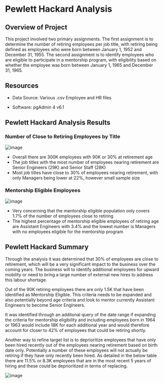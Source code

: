 # Pewlett Hackard Analysis

## Overview of Project

This project involved two primary assignments. The first assignment is to determine the number of retiring employees per job title, with retiring being defined as employees who were born between January 1, 1952 and December 31, 1955. The second assignment is to identify employees who are eligible to participate in a mentorship program, with eligibility based on whether the employee was born between January 1, 1965 and December 31, 1965.

## Resources

* Data Source: Various .csv Employee and HR files

* Software: pgAdmin 4 v6.1

## Pewlett Hackard Analysis Results


### Number of Close to Retiring Employees by Title


![image](https://user-images.githubusercontent.com/92001105/145740497-d3fb58c5-df08-4a8d-9a04-8c6ba088fe2e.png)


* Overall there are 300K  employees with 90K or 30% at retirement age
* The job titles with the most number of employees nearing retirement are Senior Engineers (29K) and Senior Staff (28K)
* Most job titles have close to 30% of employees nearing retirement, with only Managers being lower at 22%, however small sample size


### Mentorship Eligible Employees


![image](https://user-images.githubusercontent.com/92001105/145740588-31c1ddc4-100f-4fb2-8b7f-ae0a1d5b1a6e.png)


* Very concerning that the mentorship eligible population only covers 1.7% of the number of employees close to retiring
* The highest percentage of mentorship eligible employees of retiring age are Assistant Engineers with 3.4% and the lowest number is Managers with no employees eligible for the mentorship program


## Pewlett Hackard Summary

Through the analysis it was determined that 30% of employees are close to retirement, which will be a very significant impact to the business over the coming years. The business will to identify additional employees for upward mobility or need to bring a large number of external new hires to address this labour shortage.

Out of the 90K retiring employees there are only 1.5K that have been identified as Mentorship Eligible. This criteria needs to be expanded and also potentially beyond age criteria and look to mentor currently Assistant Engineers to become Senior Engineers. 

It was identified through an additonal query of the date range if expanding the criteria for mentorship eligibility and including employees born in 1964 or 1963 would include 18K for each additional year and would therefore account for closer to 42% of employees that could be retiring shortly.

Another way to refine target list is to deprioritize employees that have only been hired recently out of the employees nearing retirement based on birth date only. Potentially a number of these employees will not actually be retiring if they have only recently been hired. As detailed in the below table there are 11.5% or 8.3K employees that are in the most recent 5 years of hiring and these could be deprioritized in terms of replacing.

![image](https://user-images.githubusercontent.com/92001105/145698190-2c4e57f5-9034-4eb3-83d7-f28abf5bb453.png)


